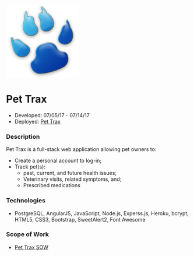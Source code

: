 ![Pet Trax logo](/public/images/blue-paw-logo.png)
# Pet Trax
- Developed: 07/05/17 - 07/14/17
- Deployed: [Pet Trax](https://pet-trax.herokuapp.com)
### Description
Pet Trax is a full-stack web application allowing pet owners to:
- Create a personal account to log-in;
- Track pet(s):
  - past, current, and future health issues;
  - Veterinary visits, related symptoms, and;
  - Prescribed medications
### Technologies
- PostgreSQL, AngularJS, JavaScript, Node.js, Experss.js, Heroku, bcrypt, HTML5, CSS3, Bootstrap, SweetAlert2, Font Awesome
### Scope of Work
- [Pet Trax SOW](/sow.pdf)

